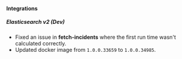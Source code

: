 
#### Integrations
##### Elasticsearch v2 (Dev)
- Fixed an issue in **fetch-incidents** where the first run time wasn't calculated correctly.
- Updated docker image from `1.0.0.33659` to `1.0.0.34985`.
